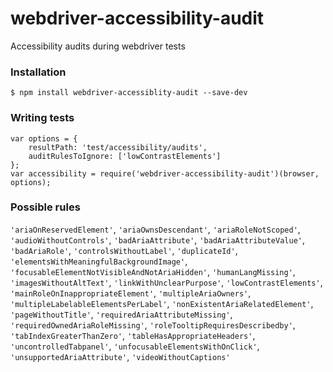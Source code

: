 # webdriver-accessibility-audit
Accessibility audits during webdriver tests
 
### Installation
```
$ npm install webdriver-accessiblity-audit --save-dev
```
 
### Writing tests
```
var options = {
    resultPath: 'test/accessibility/audits',
    auditRulesToIgnore: ['lowContrastElements']
};
var accessibility = require('webdriver-accessibility-audit')(browser, options);
```

### Possible rules
`'ariaOnReservedElement'`,
`'ariaOwnsDescendant'`,
`'ariaRoleNotScoped'`,
`'audioWithoutControls'`,
`'badAriaAttribute'`,
`'badAriaAttributeValue'`,
`'badAriaRole'`,
`'controlsWithoutLabel'`,
`'duplicateId'`,
`'elementsWithMeaningfulBackgroundImage'`,
`'focusableElementNotVisibleAndNotAriaHidden'`,
`'humanLangMissing'`,
`'imagesWithoutAltText'`,
`'linkWithUnclearPurpose'`,
`'lowContrastElements'`,
`'mainRoleOnInappropriateElement'`,
`'multipleAriaOwners'`,
`'multipleLabelableElementsPerLabel'`,
`'nonExistentAriaRelatedElement'`,
`'pageWithoutTitle'`,
`'requiredAriaAttributeMissing'`,
`'requiredOwnedAriaRoleMissing'`,
`'roleTooltipRequiresDescribedby'`,
`'tabIndexGreaterThanZero'`,
`'tableHasAppropriateHeaders'`,
`'uncontrolledTabpanel'`,
`'unfocusableElementsWithOnClick'`,
`'unsupportedAriaAttribute'`,
`'videoWithoutCaptions'`
